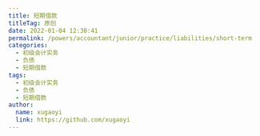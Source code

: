 ```yaml
---
title: 短期借款
titleTag: 原创
date: 2022-01-04 12:30:41
permalink: /powers/accountant/junior/practice/liabilities/short-term
categories: 
  - 初级会计实务
  - 负债
  - 短期借款
tags: 
  - 初级会计实务
  - 负债
  - 短期借款
author: 
  name: xugaoyi
  link: https://github.com/xugaoyi
---
```

